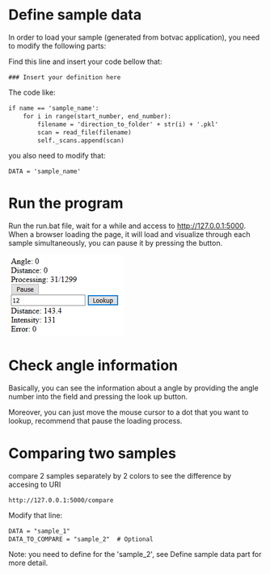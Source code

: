 
# Define sample data

In order to load your sample (generated from botvac application), you need to modify the following parts: 


Find this line and insert your code bellow that:
````
### Insert your definition here
````
The code like:
````
if name == 'sample_name':
    for i in range(start_number, end_number):
        filename = 'direction_to_folder' + str(i) + '.pkl'
        scan = read_file(filename)
        self._scans.append(scan)
````
you also need to modify that:
````
DATA = 'sample_name'
````
# Run the program
Run the run.bat file, wait for a while and access to http://127.0.0.1:5000. When a browser loading the page, it will load and visualize through each sample simultaneously, you can pause it by pressing the button.

![Screenshot](image1.PNG "Logo Title Text 1")        

# Check angle information

Basically, you can see the information about a angle by providing the angle number into the field and pressing the look up button.

Moreover, you can just move the mouse cursor to a dot that you want to lookup, recommend that pause the loading process.
 
# Comparing two samples
compare 2 samples separately by 2 colors to see the difference by accesing to URI 
````
http://127.0.0.1:5000/compare
````
Modify that line:
````
DATA = "sample_1"
DATA_TO_COMPARE = "sample_2"  # Optional
````
Note: you need to define for the 'sample_2', see Define sample data part for more detail.
